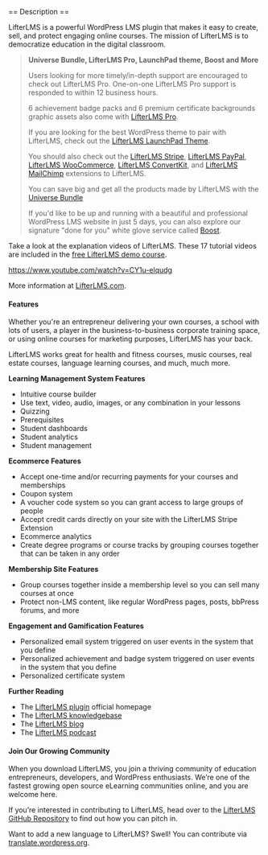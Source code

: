 == Description ==

LifterLMS is a powerful WordPress LMS plugin that makes it easy to create, sell, and protect engaging online courses. The mission of LifterLMS is to democratize education in the digital classroom.

>**Universe Bundle, LifterLMS Pro, LaunchPad theme, Boost and More**
>
>Users looking for more timely/in-depth support are encouraged to check out LifterLMS Pro. One-on-one LifterLMS Pro support is responded to within 12 business hours.
>
>6 achievement badge packs and 6 premium certificate backgrounds graphic assets also come with [LifterLMS Pro](https://lifterlms.com/product/lifterlms-pro/).
>
>If you are looking for the best WordPress theme to pair with LifterLMS, check out the [LifterLMS LaunchPad Theme](https://lifterlms.com/product/launchpad/).
>
>You should also check out the [LifterLMS Stripe](https://lifterlms.com/product/stripe-extension/), [LifterLMS PayPal](), [LifterLMS WooCommerce](
https://lifterlms.com/product/woocommerce-extension/), [LifterLMS ConvertKit](https://lifterlms.com/product/lifterlms-convertkit/), and [LifterLMS MailChimp](https://lifterlms.com/product/mailchimp-extension/) extensions to LifterLMS.
>
>You can save big and get all the products made by LifterLMS with the [Universe Bundle](https://lifterlms.com/product/universe-bundle/)
>
>If you'd like to be up and running with a beautiful and professional WordPress LMS website in just 5 days, you can also explore our signature "done for you" white glove service called [Boost](https://lifterlms.com/boost/).

Take a look at the explanation videos of LifterLMS. These 17 tutorial videos are included in the [free LifterLMS demo course](http://demo.lifterlms.com).

https://www.youtube.com/watch?v=CY1u-elqudg

More information at [LifterLMS.com](https://lifterlms.com).

#### Features

Whether you're an entrepreneur delivering your own courses, a school with lots of users, a player in the business-to-business corporate training space, or using online courses for marketing purposes, LifterLMS has your back.

LifterLMS works great for health and fitness courses, music courses, real estate courses, language learning courses, and much, much more.

**Learning Management System Features**

+ Intuitive course builder
+ Use text, video, audio, images, or any combination in your lessons
+ Quizzing
+ Prerequisites
+ Student dashboards
+ Student analytics
+ Student management

**Ecommerce Features**

+ Accept one-time and/or recurring payments for your courses and memberships
+ Coupon system
+ A voucher code system so you can grant access to large groups of people
+ Accept credit cards directly on your site with the LifterLMS Stripe Extension
+ Ecommerce analytics
+ Create degree programs or course tracks by grouping courses together that can be taken in any order

**Membership Site Features**

+ Group courses together inside a membership level so you can sell many courses at once
+ Protect non-LMS content, like regular WordPress pages, posts, bbPress forums, and more

**Engagement and Gamification Features**

+ Personalized email system triggered on user events in the system that you define
+ Personalized achievement and badge system triggered on user events in the system that you define
+ Personalized certificate system

**Further Reading**

+ The [LifterLMS plugin](https://lifterlms.com/) official homepage
+ The [LifterLMS knowledgebase](https://lifterlms.com/docs)
+ The [LifterLMS blog](http://blog.lifterlms.com/)
+ The [LifterLMS podcast](http://podcast.lifterlms.com/)

#### Join Our Growing Community

When you download LifterLMS, you join a thriving community of education entrepreneurs, developers, and WordPress enthusiasts. We’re one of the fastest growing open source eLearning communities online, and you are welcome here.

If you’re interested in contributing to LifterLMS, head over to the [LifterLMS GitHub Repository](https://github.com/gocodebox/lifterlms/) to find out how you can pitch in.

Want to add a new language to LifterLMS? Swell! You can contribute via [translate.wordpress.org](https://translate.wordpress.org/projects/wp-plugins/lifterlms).

